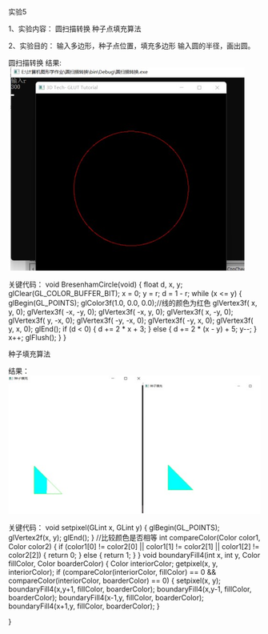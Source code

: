 实验5

1、实验内容：
圆扫描转换
种子点填充算法

2、实验目的：
输入多边形，种子点位置，填充多边形
输入圆的半径，画出圆。

圆扫描转换
结果:
![Image text](https://github.com/Bagery001/-/blob/main/%E6%9D%8E%E6%9E%97%E8%94%93-20201050336/work5/%E5%AE%9E%E9%AA%8C5.1.jpg)

关键代码：
void BresenhamCircle(void)
{
    float d, x, y;
    glClear(GL_COLOR_BUFFER_BIT);
    x = 0;
    y = r;
    d = 1 - r;
    while (x <= y)
    {
        glBegin(GL_POINTS);
        glColor3f(1.0, 0.0, 0.0);//线的颜色为红色
        glVertex3f( x,  y, 0);
        glVertex3f( -x,  -y, 0);
        glVertex3f( -x,  y, 0);
        glVertex3f( x,  -y, 0);
        glVertex3f( y,  -x, 0);
        glVertex3f( -y,  -x, 0);
        glVertex3f( -y,  x, 0);
        glVertex3f( y,  x, 0);
        glEnd();
        if (d < 0)
        {
            d += 2 * x + 3;
        }
        else
        {
            d += 2 * (x - y) + 5;
            y--;
        }
        x++;
        glFlush();
    }
}

种子填充算法

结果：
![Image text](https://github.com/Bagery001/-/blob/main/%E6%9D%8E%E6%9E%97%E8%94%93-20201050336/work5/%E5%AE%9E%E9%AA%8C5.2.jpg)

关键代码：
void setpixel(GLint x, GLint y) {
    glBegin(GL_POINTS);
    glVertex2f(x, y);
    glEnd();
}
//比较颜色是否相等
int compareColor(Color color1, Color color2) {
    if (color1[0] != color2[0] || color1[1] != color2[1] || color1[2] != color2[2]) { return 0; }
    else { return 1; }
}
void boundaryFill4(int x, int y, Color fillColor, Color boarderColor) {
    Color interiorColor;
    getpixel(x, y, interiorColor);
    if (compareColor(interiorColor, fillColor) == 0 && compareColor(interiorColor, boarderColor) == 0) {
        setpixel(x, y);
        boundaryFill4(x,y+1, fillColor, boarderColor);
        boundaryFill4(x,y-1, fillColor, boarderColor);
        boundaryFill4(x-1,y, fillColor, boarderColor);
        boundaryFill4(x+1,y, fillColor, boarderColor);
    }

}

